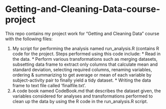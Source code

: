 # Getting-and-Cleaning-Data-course-project
This repo contains my project work for “Getting and Cleaning Data” course with the following files:

  1.	My script for performing the analysis named run_analysis.R (contains R code for the project. Steps performed using this code include:
    *	Read in the data.
    *	Perform various transformations such as merging datasets, subsetting data frame to extract only columns that calculate mean    and standard deviation, selecting required columns, renaming variables, ordering & summarizing to get average or mean of each variable by subject-activity pair to finally yield a tidy dataset.
    *	Writing the data frame to text file called ‘finalfile.txt’.
  2.	A code book named CodeBook.md that describes the dataset given, the variables considered for analyses and transformations performed to clean up the data by using the R code in the run_analysis.R script.

